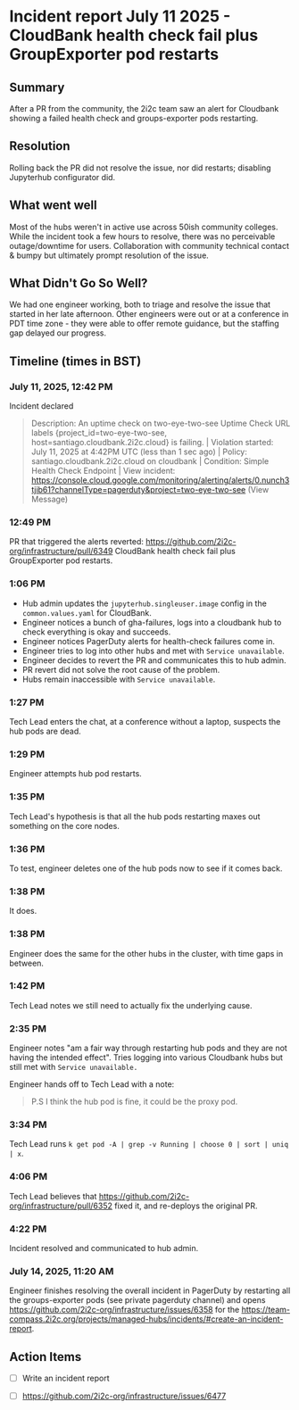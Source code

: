 # Incident report July 11 2025 - CloudBank health check fail plus GroupExporter pod restarts
 
 
## Summary
 
After a PR from the community, the 2i2c team saw an alert for Cloudbank showing a failed health check and groups-exporter pods restarting.

## Resolution

Rolling back the PR did not resolve the issue, nor did restarts; disabling Jupyterhub configurator did.


## What went well
Most of the hubs weren't in active use across 50ish community colleges. While the incident took a few hours to resolve, there was no perceivable outage/downtime for users.
Collaboration with community technical contact & bumpy but ultimately prompt resolution of the issue.

## What Didn't Go So Well?
We had one engineer working, both to triage and resolve the issue that started in her late afternoon. Other engineers were out or at a conference in PDT time zone - they were able to offer remote guidance, but the staffing gap delayed our progress.



## Timeline (times in BST)

### July 11, 2025, 12:42 PM
Incident declared
> Description: An uptime check on two-eye-two-see Uptime Check URL labels {project_id=two-eye-two-see, host=santiago.cloudbank.2i2c.cloud} is failing. | Violation started: July 11, 2025 at 4:42PM UTC (less than 1 sec ago) | Policy: santiago.cloudbank.2i2c.cloud on cloudbank | Condition: Simple Health Check Endpoint | View incident: https://console.cloud.google.com/monitoring/alerting/alerts/0.nunch3tjib61?channelType=pagerduty&project=two-eye-two-see (View Message)

### 12:49 PM
PR that triggered the alerts reverted: <https://github.com/2i2c-org/infrastructure/pull/6349>
CloudBank health check fail plus GroupExporter pod restarts.

### 1:06 PM
- Hub admin updates the `jupyterhub.singleuser.image` config in the `common.values.yaml` for CloudBank.
- Engineer notices a bunch of gha-failures, logs into a cloudbank hub to check everything is okay and succeeds.
- Engineer notices PagerDuty alerts for health-check failures come in.
- Engineer tries to log into other hubs and met with `Service unavailable`.
- Engineer decides to revert the PR and communicates this to hub admin.
- PR revert did not solve the root cause of the problem.
- Hubs remain inaccessible with `Service unavailable`.

### 1:27 PM
Tech Lead enters the chat, at a conference without a laptop, suspects the hub pods are dead.

### 1:29 PM
Engineer attempts hub pod restarts.

### 1:35 PM
Tech Lead's hypothesis is that all the hub pods restarting maxes out something on the core nodes.

### 1:36 PM
To test, engineer deletes one of the hub pods now to see if it comes back.

### 1:38 PM
It does.

### 1:38 PM
Engineer does the same for the other hubs in the cluster, with time gaps in between.

### 1:42 PM
Tech Lead notes we still need to actually fix the underlying cause.

### 2:35 PM
Engineer notes "am a fair way through restarting hub pods and they are not having the intended effect".
Tries logging into various Cloudbank hubs but still met with `Service unavailable.`

Engineer hands off to Tech Lead with a note:
> P.S I think the hub pod is fine, it could be the proxy pod.

### 3:34 PM
Tech Lead runs `k get pod -A | grep -v Running | choose 0 | sort | uniq | x`.

### 4:06 PM
Tech Lead believes that https://github.com/2i2c-org/infrastructure/pull/6352 fixed it, and re-deploys the original PR.

### 4:22 PM
Incident resolved and communicated to hub admin.

### July 14, 2025, 11:20 AM
Engineer finishes resolving the overall incident in PagerDuty by restarting all the groups-exporter pods (see private pagerduty channel) and opens <https://github.com/2i2c-org/infrastructure/issues/6358> for the <https://team-compass.2i2c.org/projects/managed-hubs/incidents/#create-an-incident-report>.


## Action Items

- [ ] Write an incident report
- [ ] https://github.com/2i2c-org/infrastructure/issues/6477


